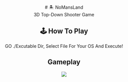 <div align=center>
# 🏝️ NoMansLand
  <br>
3D Top-Down Shooter Game

  <h2>🕹️ How To Play</h2>
GO ./Excutable Dir, Select File For Your OS And Execute!

<h2>Gameplay</h2>

<a href="https://youtu.be/vvXvGnNOJ-o?feature=shared"><img src="https://img.shields.io/badge/YouTube-%23FF0000.svg?style=for-the-badge&logo=YouTube&logoColor=white"/></a>
</div>

